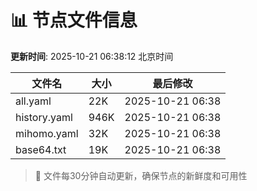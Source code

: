 # 📊 节点文件信息

**更新时间**: 2025-10-21 06:38:12 北京时间

| 文件名 | 大小 | 最后修改 |
|--------|------|----------|
| all.yaml | 22K | 2025-10-21 06:38 |
| history.yaml | 946K | 2025-10-21 06:38 |
| mihomo.yaml | 32K | 2025-10-21 06:38 |
| base64.txt | 19K | 2025-10-21 06:38 |

> 🔄 文件每30分钟自动更新，确保节点的新鲜度和可用性
